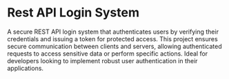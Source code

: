 # Rest API Login System
A secure REST API login system that authenticates users by verifying their credentials and issuing a token for protected access. This project ensures secure communication between clients and servers, allowing authenticated requests to access sensitive data or perform specific actions. Ideal for developers looking to implement robust user authentication in their applications.
